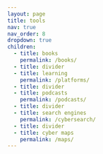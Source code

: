 ```yaml
---
layout: page
title: tools
nav: true
nav_order: 8
dropdown: true
children:
  - title: books
    permalink: /books/
  - title: divider
  - title: learning
    permalink: /platforms/
  - title: divider
  - title: podcasts
    permalink: /podcasts/
  - title: divider
  - title: search engines
    permalink: /cybersearch/
  - title: divider
  - title: cyber maps
    permalink: /maps/
---
```

